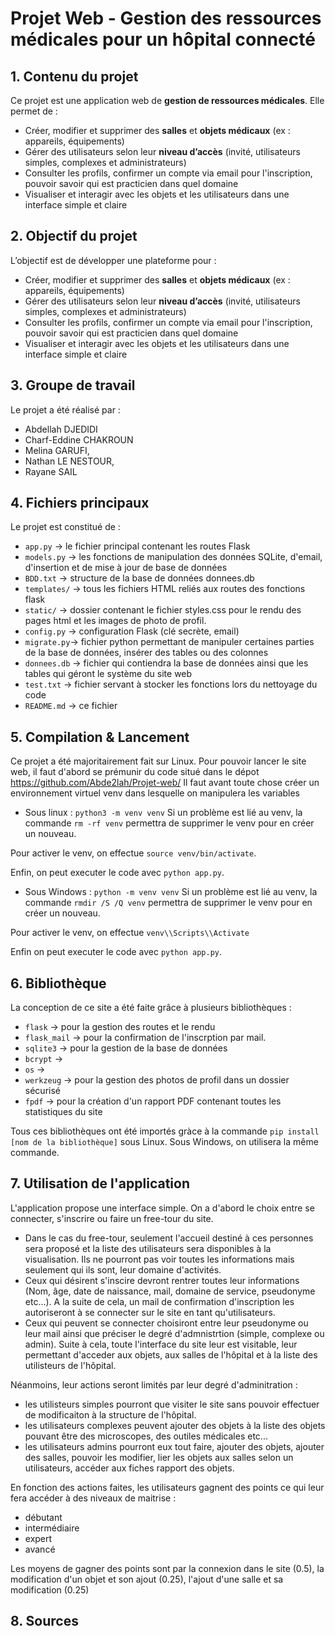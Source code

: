 # Projet Web - Gestion des ressources médicales pour un hôpital connecté

## 1.  Contenu du projet

Ce projet est une application web de **gestion de ressources médicales**. Elle permet de :

- Créer, modifier et supprimer des **salles** et **objets médicaux** (ex : appareils, équipements)
- Gérer des utilisateurs selon leur **niveau d’accès** (invité, utilisateurs simples, complexes et administrateurs)
- Consulter les profils, confirmer un compte via email pour l'inscription, pouvoir savoir qui est practicien dans quel domaine
- Visualiser et interagir avec les objets et les utilisateurs dans une interface simple et claire

## 2.  Objectif du projet

L’objectif est de développer une plateforme pour :

- Créer, modifier et supprimer des **salles** et **objets médicaux** (ex : appareils, équipements)
- Gérer des utilisateurs selon leur **niveau d’accès** (invité, utilisateurs simples, complexes et administrateurs)
- Consulter les profils, confirmer un compte via email pour l'inscription, pouvoir savoir qui est practicien dans quel domaine
- Visualiser et interagir avec les objets et les utilisateurs dans une interface simple et claire


## 3.  Groupe de travail

Le projet a été réalisé par :

- Abdellah DJEDIDI
- Charf-Eddine CHAKROUN 
- Melina GARUFI, 
- Nathan LE NESTOUR,
- Rayane SAIL

## 4.  Fichiers principaux

Le projet est constitué de : 
- `app.py` → le fichier principal contenant les routes Flask 
- `models.py` → les fonctions de manipulation des données SQLite, d'email, d'insertion et de mise à jour de base de données
- `BDD.txt` → structure de la base de données donnees.db
- `templates/` → tous les fichiers HTML reliés aux routes des fonctions flask
- `static/` → dossier contenant le fichier styles.css pour le rendu des pages html et les images de photo de profil.
- `config.py` → configuration Flask (clé secrète, email)
- `migrate.py`→ fichier python permettant de manipuler certaines parties de la base de données, insérer des tables ou des colonnes
- `donnees.db` → fichier qui contiendra la base de données ainsi que les tables qui géront le système du site web   
- `test.txt` → fichier servant à stocker les fonctions lors du nettoyage du code
- `README.md` → ce fichier

## 5.  Compilation & Lancement

Ce projet a été majoritairement fait sur Linux. Pour pouvoir lancer le site web, il faut d'abord se prémunir du code situé dans le dépot https://github.com/Abde2lah/Projet-web/
Il faut avant toute chose créer un environnement virtuel venv dans lesquelle on manipulera les variables

- Sous linux : `python3 -m venv venv` 
Si un problème est lié au venv, la commande `rm -rf venv` permettra de supprimer le venv pour en créer un nouveau.

Pour activer le venv, on effectue `source venv/bin/activate`.

Enfin, on peut executer le code avec `python app.py`.

- Sous Windows : `python -m venv venv`
Si un problème est lié au venv, la commande `rmdir /S /Q venv` permettra de supprimer le venv pour en créer un nouveau.

Pour activer le venv, on effectue `venv\\Scripts\\Activate`

Enfin on peut executer le code avec `python app.py`.


## 6. Bibliothèque

La conception de ce site a été faite grâce à plusieurs bibliothèques : 
- `flask` → pour la gestion des routes et le rendu 
- `flask_mail` → pour la confirmation de l'inscrption par mail.
- `sqlite3` →  pour la gestion de la base de données
- `bcrypt` → 
- `os` → 
- `werkzeug` → pour la gestion des photos de profil dans un dossier sécurisé
- `fpdf` →  pour la création d'un rapport PDF contenant toutes les statistiques du site

Tous ces bibliothèques ont été importés gràce à la commande `pip install [nom de la bibliothèque]` sous Linux.
Sous Windows, on utilisera la même commande.


## 7. Utilisation de l'application

L'application propose une interface simple. On a d'abord le choix entre se connecter, s'inscrire ou faire un free-tour du site. 
- Dans le cas du free-tour, seulement l'accueil destiné à ces personnes sera proposé et la liste des utilisateurs sera disponibles à la visualisation. Ils ne pourront pas voir toutes les informations mais seulement qui ils sont, leur domaine d'activités.
- Ceux qui désirent s'inscire devront rentrer toutes leur informations (Nom, âge, date de naissance, mail, domaine de service, pseudonyme etc...). A la suite de cela, un mail de confirmation d'inscription les autoriseront à se connecter sur le site en tant qu'utilisateurs.
- Ceux qui peuvent se connecter choisiront entre leur pseudonyme ou leur mail ainsi que préciser le degré d'admnistrtion (simple, complexe ou admin). Suite à cela, toute l'interface du site leur est visitable, leur permettant d'acceder aux objets, aux salles de l'hôpital et à la liste des utilisteurs de l'hôpital.

Néanmoins, leur actions seront limités par leur degré d'adminitration : 
- les utilisteurs simples pourront que visiter le site sans pouvoir effectuer de modificaiton à la structure de l'hôpital.
- les utilisateurs complexes peuvent ajouter des objets à la liste des objets pouvant être des microscopes, des outiles médicales etc...
- les utilisateurs admins pourront eux tout faire, ajouter des objets, ajouter des salles, pouvoir les modifier, lier les objets aux salles selon un utilisateurs, accéder aux fiches rapport des objets.

En fonction des actions faites, les utilisateurs gagnent des points ce qui leur fera accéder à des niveaux de maitrise : 
- débutant
- intermédiaire
- expert
- avancé 

Les moyens de gagner des points sont par la connexion dans le site (0.5), la modification d'un objet et son ajout (0.25), l'ajout d'une salle et sa modification (0.25)

## 8. Sources


